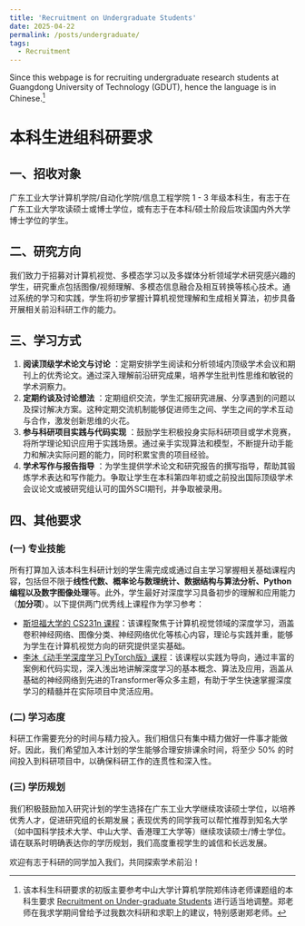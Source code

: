 ```yaml
---
title: 'Recruitment on Undergraduate Students'
date: 2025-04-22
permalink: /posts/undergraduate/
tags:
  - Recruitment
---
```


Since this webpage is for recruiting undergraduate research students at Guangdong University of Technology (GDUT), hence the language is in Chinese.[^1]

# 本科生进组科研要求

## 一、招收对象

广东工业大学计算机学院/自动化学院/信息工程学院 1 - 3 年级本科生，有志于在广东工业大学攻读硕士或博士学位，或有志于在本科/硕士阶段后攻读国内外大学博士学位的学生。

## 二、研究方向
我们致力于招募对计算机视觉、多模态学习以及多媒体分析领域学术研究感兴趣的学生，研究重点包括图像/视频理解、多模态信息融合及相互转换等核心技术。通过系统的学习和实践，学生将初步掌握计算机视觉理解和生成相关算法，初步具备开展相关前沿科研工作的能力。

## 三、学习方式
1. **阅读顶级学术论文与讨论** ：定期安排学生阅读和分析领域内顶级学术会议和期刊上的优秀论文。通过深入理解前沿研究成果，培养学生批判性思维和敏锐的学术洞察力。
2. **定期约谈及讨论想法** ：定期组织交流，学生汇报研究进展、分享遇到的问题以及探讨解决方案。这种定期交流机制能够促进师生之间、学生之间的学术互动与合作，激发创新思维的火花。
3. **参与科研项目实践与代码实现** ：鼓励学生积极投身实际科研项目或学术竞赛，将所学理论知识应用于实践场景。通过亲手实现算法和模型，不断提升动手能力和解决实际问题的能力，同时积累宝贵的项目经验。
4. **学术写作与报告指导** ：为学生提供学术论文和研究报告的撰写指导，帮助其锻炼学术表达和写作能力。争取让学生在本科第四年初或之前投出国际顶级学术会议论文或被研究组认可的国外SCI期刊，并争取被录用。

## 四、其他要求

### (一) 专业技能
所有打算加入该本科生科研计划的学生需完成或通过自主学习掌握相关基础课程内容，包括但不限于**线性代数、概率论与数理统计、数据结构与算法分析、Python 编程以及数字图像处理**等。此外，学生最好对深度学习具备初步的理解和应用能力（**加分项**）。以下提供两门优秀线上课程作为学习参考：
- [斯坦福大学的 CS231n 课程](https://cs231n.stanford.edu/)：该课程聚焦于计算机视觉领域的深度学习，涵盖卷积神经网络、图像分类、神经网络优化等核心内容，理论与实践并重，能够为学生在计算机视觉方向的研究提供坚实基础。
- [李沐《动手学深度学习 PyTorch版》课程](https://space.bilibili.com/1567748478/lists/358497?type=series)：该课程以实践为导向，通过丰富的案例和代码实现，深入浅出地讲解深度学习的基本概念、算法及应用，涵盖从基础的神经网络到先进的Transformer等众多主题，有助于学生快速掌握深度学习的精髓并在实际项目中灵活应用。

### (二) 学习态度
科研工作需要充分的时间与精力投入。我们相信只有集中精力做好一件事才能做好。因此，我们希望加入本计划的学生能够合理安排课余时间，将至少 50% 的时间投入到科研项目中，以确保科研工作的连贯性和深入性。

### (三) 学历规划
我们积极鼓励加入研究计划的学生选择在广东工业大学继续攻读硕士学位，以培养优秀人才，促进研究组的长期发展；表现优秀的同学我可以帮忙推荐到知名大学（如中国科学技术大学、中山大学、香港理工大学等）继续攻读硕士/博士学位。请在联系时明确表达你的学历规划，我们高度重视学生的诚信和长远发展。

欢迎有志于科研的同学加入我们，共同探索学术前沿！

[^1]: 该本科生科研要求的初版主要参考中山大学计算机学院郑伟诗老师课题组的本科生要求 [Recruitment on Under-graduate Students](https://isee-ai.cn/~zhwshi/undergraduate.html) 进行适当地调整。郑老师在我求学期间曾给予过我数次科研和求职上的建议，特别感谢郑老师。
